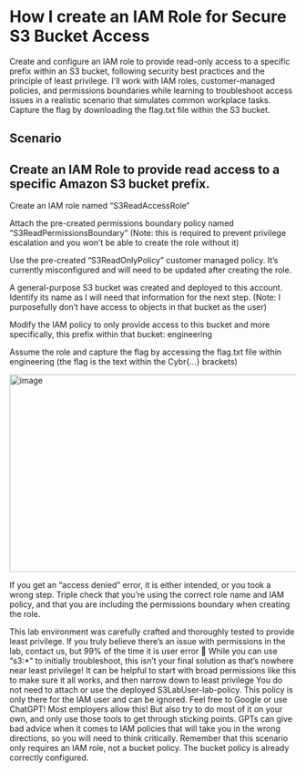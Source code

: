 <h1>How I create an IAM Role for Secure S3 Bucket Access</h1>
Create and configure an IAM role to provide read-only access to a specific prefix within an S3 bucket, following security best practices and the principle of least privilege. I'll work with IAM roles, customer-managed policies, and permissions boundaries while learning to troubleshoot access issues in a realistic scenario that simulates common workplace tasks. Capture the flag by downloading the flag.txt file within the S3 bucket.

<h2>Scenario</h1>

<h2>Create an IAM Role to provide read access to a specific Amazon S3 bucket prefix.</h2>
Create an IAM role named “S3ReadAccessRole“

Attach the pre-created permissions boundary policy named “S3ReadPermissionsBoundary” (Note: this is required to prevent privilege escalation and you won’t be able to create the role without it)

Use the pre-created “S3ReadOnlyPolicy” customer managed policy. It’s currently misconfigured and will need to be updated after creating the role.

A general-purpose S3 bucket was created and deployed to this account. Identify its name as I will need that information for the next step. (Note: I purposefully don’t have access to objects in that bucket as the user)

Modify the IAM policy to only provide access to this bucket and more specifically, this prefix within that bucket: engineering

Assume the role and capture the flag by accessing the flag.txt file within engineering (the flag is the text within the Cybr{…} brackets)

<img width="767" height="347" alt="image" src="https://github.com/user-attachments/assets/e89c7761-c033-4639-9dc4-8f3b84bb2760" />

If you get an “access denied” error, it is either intended, or you took a wrong step. Triple check that you’re using the correct role name and IAM policy, and that you are including the permissions boundary when creating the role. 

This lab environment was carefully crafted and thoroughly tested to provide least privilege. If you truly believe there’s an issue with permissions in the lab, contact us, but 99% of the time it is user error 🙂
While you can use “s3:*“ to initially troubleshoot, this isn’t your final solution as that’s nowhere near least privilege! It can be helpful to start with broad permissions like this to make sure it all works, and then narrow down to least privilege
You do not need to attach or use the deployed S3LabUser-lab-policy. This policy is only there for the IAM user and can be ignored.
Feel free to Google or use ChatGPT! Most employers allow this! But also try to do most of it on your own, and only use those tools to get through sticking points. GPTs can give bad advice when it comes to IAM policies that will take you in the wrong directions, so you will need to think critically.
Remember that this scenario only requires an IAM role, not a bucket policy. The bucket policy is already correctly configured.



